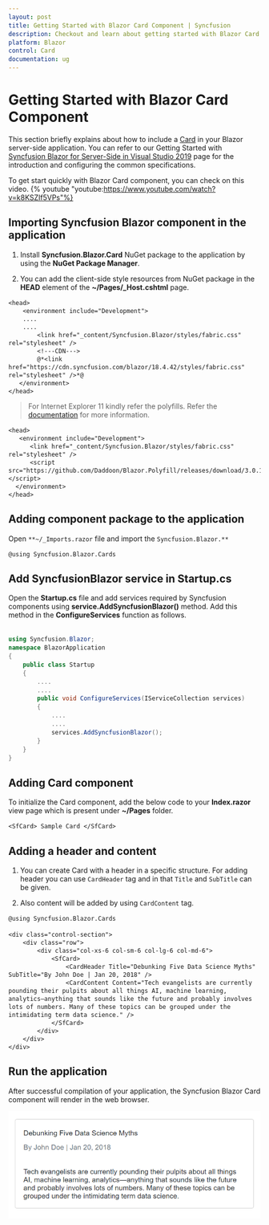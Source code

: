 ```yaml
---
layout: post
title: Getting Started with Blazor Card Component | Syncfusion
description: Checkout and learn about getting started with Blazor Card component of Syncfusion, and more details.
platform: Blazor
control: Card
documentation: ug
---
```


<!-- markdownlint-disable MD040 -->

# Getting Started with Blazor Card Component

This section briefly explains about how to include a [Card](https://help.syncfusion.com/cr/blazor/Syncfusion.Blazor.Cards.SfCard.html) in your Blazor server-side application. You can refer to our Getting Started with [Syncfusion Blazor for Server-Side in Visual Studio 2019](https://blazor.syncfusion.com/documentation/getting-started/blazor-webassembly-visual-studio-2019/) page for the introduction and configuring the common specifications.

To get start quickly with Blazor Card component, you can check on this video.
{% youtube
"youtube:https://www.youtube.com/watch?v=k8KSZIf5VPs"%}

## Importing Syncfusion Blazor component in the application

1. Install **Syncfusion.Blazor.Card** NuGet package to the application by using the **NuGet Package Manager**.

2. You can add the client-side style resources from NuGet package in the **HEAD** element of the **~/Pages/_Host.cshtml** page.

```cshtml
<head>
    <environment include="Development">
    ....
    ....
        <link href="_content/Syncfusion.Blazor/styles/fabric.css" rel="stylesheet" />
        <!---CDN--->
        @*<link href="https://cdn.syncfusion.com/blazor/18.4.42/styles/fabric.css" rel="stylesheet" />*@
   </environment>
</head>

```

> For Internet Explorer 11 kindly refer the polyfills. Refer the [documentation](../common/how-to/render-blazor-server-app-in-ie/) for more information.

```cshtml
<head>
   <environment include="Development">
      <link href="_content/Syncfusion.Blazor/styles/fabric.css" rel="stylesheet" />
      <script src="https://github.com/Daddoon/Blazor.Polyfill/releases/download/3.0.1/blazor.polyfill.min.js"></script>
  </environment>
</head>

```

## Adding component package to the application

Open `**~/_Imports.razor` file and import the `Syncfusion.Blazor.**`

```cshtml
@using Syncfusion.Blazor.Cards
```

## Add SyncfusionBlazor service in Startup.cs

Open the **Startup.cs** file and add services required by Syncfusion components using **service.AddSyncfusionBlazor()** method. Add this method in the **ConfigureServices** function as follows.

```csharp

using Syncfusion.Blazor;
namespace BlazorApplication
{
    public class Startup
    {
        ....
        ....
        public void ConfigureServices(IServiceCollection services)
        {
            ....
            ....
            services.AddSyncfusionBlazor();
        }
    }
}
```

## Adding Card component

To initialize the Card component, add the below code to your **Index.razor** view page which is present under **~/Pages** folder.

```cshtml
<SfCard> Sample Card </SfCard>
```

## Adding a header and content

1. You can create Card with a header in a specific structure. For adding header you can use `CardHeader` tag and in that `Title` and `SubTitle` can be given.

2. Also content will be added by using `CardContent` tag.

```cshtml
@using Syncfusion.Blazor.Cards

<div class="control-section">
    <div class="row">
        <div class="col-xs-6 col-sm-6 col-lg-6 col-md-6">
            <SfCard>
                <CardHeader Title="Debunking Five Data Science Myths" SubTitle="By John Doe | Jan 20, 2018" />
                <CardContent Content="Tech evangelists are currently pounding their pulpits about all things AI, machine learning, analytics—anything that sounds like the future and probably involves lots of numbers. Many of these topics can be grouped under the intimidating term data science." />
            </SfCard>
        </div>
    </div>
</div>
```

## Run the application

After successful compilation of your application, the Syncfusion Blazor Card component will render in the web browser.

![Blazor Card Component](images/blazor-card-component.png)